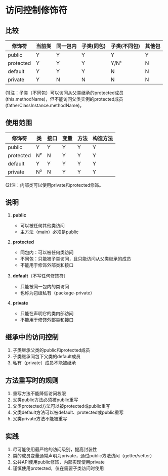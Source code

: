 # 访问控制修饰符

## 比较

| 修饰符 | 当前类 | 同一包内 | 子类(同包) | 子类(不同包) | 其他包 |
|--------|-------|---------|------------|-------------|-------|
| public    | Y | Y | Y | Y | Y |
| protected | Y | Y | Y | Y/N¹ | N |
| default   | Y | Y | Y | N | N |
| private   | Y | N | N | N | N |

(1)注：子类（不同包）可以访问从父类继承的protected成员(this.methodName)，但不能访问父类实例的protected成员(fatherClassInstance.methodName)。

## 使用范围

| 修饰符 | 类 | 接口 | 变量 | 方法 | 构造方法 |
|--------|-----|------|------|------|---------|
| public    | Y | Y | Y | Y | Y |
| protected | N² | N | Y | Y | Y |
| default   | Y | Y | Y | Y | Y |
| private   | N² | N | Y | Y | Y |

(2)注：内部类可以使用private和protected修饰。

## 说明

1. **public**
   - 可以被任何其他类访问
   - 主方法（main）必须是public

2. **protected**
   - 同包内：可以被任何类访问
   - 不同包：只能被子类访问，且只能访问从父类继承的成员
   - 不能用于修饰外部类和接口

3. **default**（不写任何修饰符）
   - 只能被同一包内的类访问
   - 也称为包级私有（package-private）

4. **private**
   - 只能在声明它的类内部访问
   - 不能用于修饰外部类和接口

## 继承中的访问控制

1. 子类继承父类的public和protected成员
2. 子类继承同包下父类的default成员
3. 私有（private）成员不能被继承

## 方法重写时的规则

1. 重写方法不能降低访问权限
2. 父类public方法必须被public重写
3. 父类protected方法可以被protected或public重写
4. 父类default方法可以被default、protected或public重写
5. 父类private方法不能被重写

## 实践

1. 尽可能使用最严格的访问级别，提高封装性
2. 类的成员变量通常声明为private，通过public方法访问（getter/setter）
3. 公共API使用public修饰，内部实现使用private
4. 谨慎使用protected，仅在需要子类访问时使用
